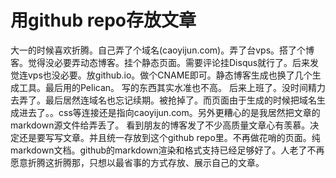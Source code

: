 # 用github repo存放文章
大一的时候喜欢折腾。自己弄了个域名(caoyijun.com)。弄了台vps。搭了个博客。觉得没必要弄动态博客。挂个静态页面。需要评论挂Disqus就行了。后来发觉连vps也没必要。放github.io。做个CNAME即可。静态博客生成也换了几个生成工具。最后用的Pelican。
写的东西其实水准也不高。
后来上班了。没时间精力去弄了。最后居然连域名也忘记续期。被抢掉了。而页面由于生成的时候把域名生成进去了。。css等连接还是指向caoyijun.com。另外更糟心的是我居然把文章的markdown源文件给弄丢了。
看到朋友的博客发了不少高质量文章心有羡慕。决定还是要写写文章。并且统一存放到这个github repo里。不再做花哨的页面。纯markdown文档。github的markdown渲染和格式支持已经足够好了。人老了不再愿意折腾这折腾那，只想以最省事的方式存放、展示自己的文章。
